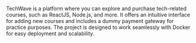 TechWave is a platform where you can explore and purchase tech-related courses, such as ReactJS, Node.js, and more. It offers an intuitive interface for adding new courses and includes a dummy payment gateway for practice purposes. The project is designed to work seamlessly with Docker for easy deployment and scalability.
